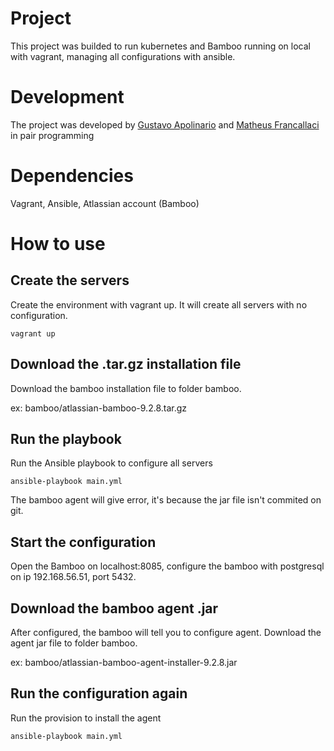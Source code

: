 # Project

This project was builded to run kubernetes and Bamboo running on local with vagrant, managing all configurations with ansible.

# Development

The project was developed by [Gustavo Apolinario](https://github.com/gustavoapolinario) and [Matheus Francallaci](https://github.com/MatheusFrancallaci1) in pair programming

# Dependencies

Vagrant, Ansible, Atlassian account (Bamboo)

# How to use

## Create the servers

Create the environment with vagrant up. It will create all servers with no configuration.

```
vagrant up
```

## Download the .tar.gz installation file

Download the bamboo installation file to folder bamboo.

ex: bamboo/atlassian-bamboo-9.2.8.tar.gz

## Run the playbook

Run the Ansible playbook to configure all servers

```
ansible-playbook main.yml
```

The bamboo agent will give error, it's because the jar file isn't commited on git.

## Start the configuration

Open the Bamboo on localhost:8085, configure the bamboo with postgresql on ip 192.168.56.51, port 5432.

## Download the bamboo agent .jar

After configured, the bamboo will tell you to configure agent. Download the agent jar file to folder bamboo.

ex: bamboo/atlassian-bamboo-agent-installer-9.2.8.jar

## Run the configuration again

Run the provision to install the agent

```
ansible-playbook main.yml
```

